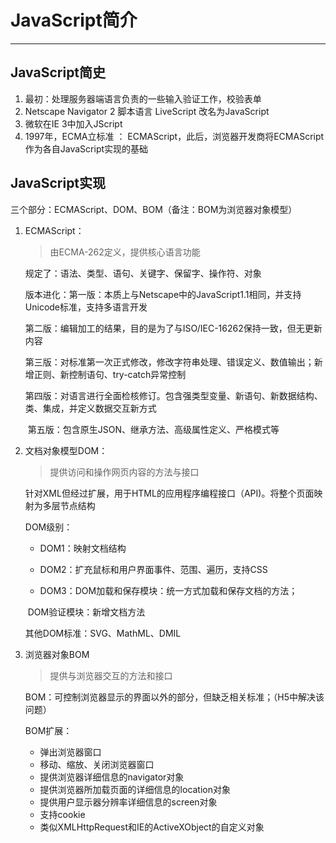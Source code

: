 # JavaScript简介

---

## JavaScript简史

1. 最初：处理服务器端语言负责的一些输入验证工作，校验表单
2. Netscape Navigator 2 脚本语言 LiveScript 改名为JavaScript
3. 微软在IE 3中加入JScript
4. 1997年，ECMA立标准 ： ECMAScript，此后，浏览器开发商将ECMAScript作为各自JavaScript实现的基础



## JavaScript实现

三个部分：ECMAScript、DOM、BOM（备注：BOM为浏览器对象模型）

1. ECMAScript：

   > 由ECMA-262定义，提供核心语言功能

   规定了：语法、类型、语句、关键字、保留字、操作符、对象

   版本进化：第一版：本质上与Netscape中的JavaScript1.1相同，并支持Unicode标准，支持多语言开发

   ​				  第二版：编辑加工的结果，目的是为了与ISO/IEC-16262保持一致，但无更新内容

   ​				  第三版：对标准第一次正式修改，修改字符串处理、错误定义、数值输出；新增正则、新控制语句、try-catch异常控制

   ​				  第四版：对语言进行全面检核修订。包含强类型变量、新语句、新数据结构、类、集成，并定义数据交互新方式

   ​				  第五版：包含原生JSON、继承方法、高级属性定义、严格模式等

2. 文档对象模型DOM：

   > 提供访问和操作网页内容的方法与接口

   针对XML但经过扩展，用于HTML的应用程序编程接口（API)。将整个页面映射为多层节点结构

   DOM级别：

   - DOM1：映射文档结构

   - DOM2：扩充鼠标和用户界面事件、范围、遍历，支持CSS

   - DOM3：DOM加载和保存模块：统一方式加载和保存文档的方法；

   ​				     DOM验证模块：新增文档方法

   其他DOM标准：SVG、MathML、DMIL

3. 浏览器对象BOM

   > 提供与浏览器交互的方法和接口

   BOM：可控制浏览器显示的界面以外的部分，但缺乏相关标准；（H5中解决该问题）

   BOM扩展：

   	- 弹出浏览器窗口
   	- 移动、缩放、关闭浏览器窗口
   	- 提供浏览器详细信息的navigator对象
   	- 提供浏览器所加载页面的详细信息的location对象
   	- 提供用户显示器分辨率详细信息的screen对象
   	- 支持cookie
   	- 类似XMLHttpRequest和IE的ActiveXObject的自定义对象

